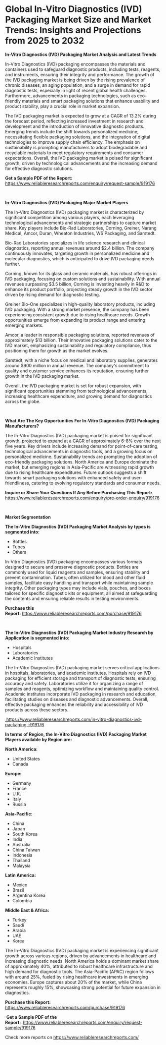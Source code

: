 <p><h1>Global In-Vitro Diagnostics (IVD) Packaging Market Size and Market Trends: Insights and Projections from 2025 to 2032</h1></p><p><strong>In-Vitro Diagnostics (IVD) Packaging Market Analysis and Latest Trends</strong></p>
<p><p>In-Vitro Diagnostics (IVD) packaging encompasses the materials and containers used to safeguard diagnostic products, including tests, reagents, and instruments, ensuring their integrity and performance. The growth of the IVD packaging market is being driven by the rising prevalence of chronic diseases, an aging population, and a surge in demand for rapid diagnostic tests, especially in light of recent global health challenges. Furthermore, advancements in packaging technologies, such as eco-friendly materials and smart packaging solutions that enhance usability and product stability, play a crucial role in market expansion.</p><p>The IVD packaging market is expected to grow at a CAGR of 13.2% during the forecast period, reflecting increased investment in research and development and the introduction of innovative diagnostic products. Emerging trends include the shift towards personalized medicine, necessitating flexible packaging solutions, and the integration of digital technologies to improve supply chain efficiency. The emphasis on sustainability is prompting manufacturers to adopt biodegradable and recyclable materials to meet regulatory requirements and consumer expectations. Overall, the IVD packaging market is poised for significant growth, driven by technological advancements and the increasing demand for effective diagnostic solutions.</p></p>
<p><strong>Get a Sample PDF of the Report:&nbsp;</strong> <a href="https://www.reliableresearchreports.com/enquiry/request-sample/919176?utm_campaign=2233&utm_medium=2&utm_source=Github&utm_content=ia&utm_term=03032025&utm_id=in-vitro-diagnostics-ivd-packaging">https://www.reliableresearchreports.com/enquiry/request-sample/919176</a></p>
<p>&nbsp;</p>
<p><strong>In-Vitro Diagnostics (IVD) Packaging Major Market Players</strong></p>
<p><p>The In-Vitro Diagnostics (IVD) packaging market is characterized by significant competition among various players, each leveraging technological advancements and strategic partnerships to capture market share. Key players include Bio-Rad Laboratories, Corning, Greiner, Narang Medical, Amcor, Duran, Wheaton Industries, WS Packaging, and Sarstedt.</p><p>Bio-Rad Laboratories specializes in life science research and clinical diagnostics, reporting annual revenues around $2.4 billion. The company continuously innovates, targeting growth in personalized medicine and molecular diagnostics, which is anticipated to drive IVD packaging needs further.</p><p>Corning, known for its glass and ceramic materials, has robust offerings in IVD packaging, focusing on custom solutions and sustainability. With annual revenues surpassing $3.5 billion, Corning is investing heavily in R&D to enhance its product portfolio, projecting steady growth in the IVD sector driven by rising demand for diagnostic testing.</p><p>Greiner Bio-One specializes in high-quality laboratory products, including IVD packaging. With a strong market presence, the company has been experiencing consistent growth due to rising healthcare needs. Growth opportunities emerge from expanding its product range and entering emerging markets.</p><p>Amcor, a leader in responsible packaging solutions, reported revenues of approximately $13 billion. Their innovative packaging solutions cater to the IVD market, emphasizing sustainability and regulatory compliance, thus positioning them for growth as the market evolves.</p><p>Sarstedt, with a niche focus on medical and laboratory supplies, generates around $900 million in annual revenue. The company's commitment to quality and customer service enhances its reputation, ensuring further growth in the IVD packaging market.</p><p>Overall, the IVD packaging market is set for robust expansion, with significant opportunities stemming from technological advancements, increasing healthcare expenditure, and growing demand for diagnostics across the globe.</p></p>
<p>&nbsp;</p>
<p><strong>What Are The Key Opportunities For In-Vitro Diagnostics (IVD) Packaging Manufacturers?</strong></p>
<p><p>The In-Vitro Diagnostics (IVD) packaging market is poised for significant growth, projected to expand at a CAGR of approximately 6-8% over the next five years. Key drivers include increasing demand for point-of-care testing, technological advancements in diagnostic tools, and a growing focus on personalized medicine. Sustainability trends are prompting the adoption of eco-friendly packaging solutions. North America and Europe dominate the market, but emerging regions in Asia-Pacific are witnessing rapid growth due to rising healthcare expenditures. Future outlook suggests a shift towards smart packaging solutions with enhanced safety and user-friendliness, catering to evolving regulatory standards and consumer needs.</p></p>
<p><strong>Inquire or Share Your Questions If Any Before Purchasing This Report:</strong> <a href="https://www.reliableresearchreports.com/enquiry/pre-order-enquiry/919176?utm_campaign=2233&utm_medium=2&utm_source=Github&utm_content=ia&utm_term=03032025&utm_id=in-vitro-diagnostics-ivd-packaging">https://www.reliableresearchreports.com/enquiry/pre-order-enquiry/919176</a></p>
<p>&nbsp;</p>
<p><strong>Market Segmentation</strong></p>
<p><strong>The In-Vitro Diagnostics (IVD) Packaging Market Analysis by types is segmented into:</strong></p>
<p><ul><li>Bottles</li><li>Tubes</li><li>Others</li></ul></p>
<p><p>In-Vitro Diagnostics (IVD) packaging encompasses various formats designed to secure and preserve diagnostic products. Bottles are commonly used for liquid reagents and samples, ensuring stability and prevent contamination. Tubes, often utilized for blood and other fluid samples, facilitate easy handling and transport while maintaining sample integrity. Other packaging types may include vials, pouches, and boxes tailored for specific diagnostic kits or equipment, all aimed at safeguarding the contents and ensuring reliable results in testing environments.</p></p>
<p><strong>Purchase this Report:&nbsp;</strong><a href="https://www.reliableresearchreports.com/purchase/919176?utm_campaign=2233&utm_medium=2&utm_source=Github&utm_content=ia&utm_term=03032025&utm_id=in-vitro-diagnostics-ivd-packaging">https://www.reliableresearchreports.com/purchase/919176</a></p>
<p>&nbsp;</p>
<p><strong>The In-Vitro Diagnostics (IVD) Packaging Market Industry Research by Application is segmented into:</strong></p>
<p><ul><li>Hospitals</li><li>Laboratories</li><li>Academic Institutes</li></ul></p>
<p><p>The In-Vitro Diagnostics (IVD) packaging market serves critical applications in hospitals, laboratories, and academic institutes. Hospitals rely on IVD packaging for efficient storage and transport of diagnostic tests, ensuring accuracy and safety. Laboratories utilize it for organizing a range of samples and reagents, optimizing workflow and maintaining quality control. Academic institutes incorporate IVD packaging in research and education, facilitating studies on diseases and diagnostic advancements. Overall, effective packaging enhances the reliability and accessibility of IVD products across these sectors.</p></p>
<p><a href="https://www.reliableresearchreports.com/in-vitro-diagnostics-ivd-packaging-r919176?utm_campaign=2233&utm_medium=2&utm_source=Github&utm_content=ia&utm_term=03032025&utm_id=in-vitro-diagnostics-ivd-packaging">&nbsp;https://www.reliableresearchreports.com/in-vitro-diagnostics-ivd-packaging-r919176</a></p>
<p><strong>In terms of Region, the In-Vitro Diagnostics (IVD) Packaging Market Players available by Region are:</strong></p>
<p>
    <p> <strong> North America: </strong>
        <ul>
            <li>United States</li>
            <li>Canada</li>
        </ul>
        </p> 
    <p> <strong> Europe: </strong>
        <ul>
            <li>Germany</li>
            <li>France</li>
            <li>U.K.</li>
            <li>Italy</li>
            <li>Russia</li>
        </ul>
        </p> 
    <p> <strong> Asia-Pacific: </strong>
        <ul>
            <li>China</li>
            <li>Japan</li>
            <li>South Korea</li>
            <li>India</li>
            <li>Australia</li>
            <li>China Taiwan</li>
            <li>Indonesia</li>
            <li>Thailand</li>
            <li>Malaysia</li>
        </ul>
        </p> 
    <p> <strong> Latin America: </strong>
        <ul>
            <li>Mexico</li>
            <li>Brazil</li>
            <li>Argentina Korea</li>
            <li>Colombia</li>
        </ul>
        </p> 
    <p> <strong> Middle East & Africa: </strong>
        <ul>
            <li>Turkey</li>
            <li>Saudi</li>
            <li>Arabia</li>
            <li>UAE</li>
            <li>Korea</li>
        </ul>
    </p>
    </p>
<p><p>The In-Vitro Diagnostics (IVD) packaging market is experiencing significant growth across various regions, driven by advancements in healthcare and increasing diagnostic needs. North America holds a dominant market share of approximately 40%, attributed to robust healthcare infrastructure and high demand for diagnostic tools. The Asia-Pacific (APAC) region follows with around 25%, fueled by rising healthcare investments in emerging economies. Europe captures about 20% of the market, while China represents roughly 15%, showcasing strong potential for future expansion in diagnostics.</p></p>
<p><strong>Purchase this Report: </strong><a href="https://www.reliableresearchreports.com/purchase/919176?utm_campaign=2233&utm_medium=2&utm_source=Github&utm_content=ia&utm_term=03032025&utm_id=in-vitro-diagnostics-ivd-packaging">https://www.reliableresearchreports.com/purchase/919176</a></p>
<p>&nbsp;<strong>Get a Sample PDF of the Report:&nbsp;&nbsp;</strong><a href="https://www.reliableresearchreports.com/enquiry/request-sample/919176?utm_campaign=2233&utm_medium=2&utm_source=Github&utm_content=ia&utm_term=03032025&utm_id=in-vitro-diagnostics-ivd-packaging">https://www.reliableresearchreports.com/enquiry/request-sample/919176</a></p>
<p><strong></strong></p>
<p>Check more reports on <a href="https://www.reliableresearchreports.com/?utm_campaign=2233&utm_medium=2&utm_source=Github&utm_content=ia&utm_term=03032025&utm_id=in-vitro-diagnostics-ivd-packaging">https://www.reliableresearchreports.com/</a></p>